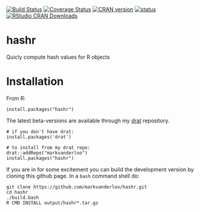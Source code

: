 [![Build Status](https://travis-ci.org/markvanderloo/hashr.svg)](https://travis-ci.org/markvanderloo/hashr) 
[![Coverage Status](https://coveralls.io/repos/markvanderloo/hashr/badge.svg?branch=master)](https://coveralls.io/r/markvanderloo/hashr?branch=master)
[![CRAN version](http://www.r-pkg.org/badges/version/hashr)](http://www.r-pkg.org/pkg/hashr)
[![status](https://tinyverse.netlify.com/badge/hashr)](https://CRAN.R-project.org/package=<package>)
[![RStudio CRAN Downloads](http://cranlogs.r-pkg.org/badges/hashr)](http://www.r-pkg.org/pkg/hashr)

# hashr
Quicly compute hash values for R objects

# Installation
From R:
```
install.packages("hashr")
```
The latest beta-versions are available through my [drat](http://www.r-pkg.org/pkg/drat) repository. 
```
# if you don't have drat:
install.packages('drat')

# to install from my drat repo:
drat::addRepo("markvanderloo")
install.packages("hashr")
```
If you are in for some excitement you can build the development version by cloning this github page.
In a `bash` command shell do:
```
git clone https://github.com/markvanderloo/hashr.git
cd hashr
./build.bash
R CMD INSTALL output/hashr*.tar.gz
```



